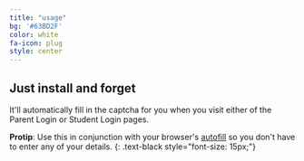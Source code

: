 ```yaml
---
title: "usage"
bg: '#63BD2F'
color: white
fa-icon: plug
style: center
---
```


## Just install and forget

It'll automatically fill in the captcha for you when you visit either of the Parent Login or Student Login pages.

<i class="fa fa-lightbulb-o"></i> **Protip**: Use this in conjunction with your browser's [autofill](http://www.computerhope.com/issues/ch001377.htm) so you don't have to enter any of your details.
{: .text-black style="font-size: 15px;"}

